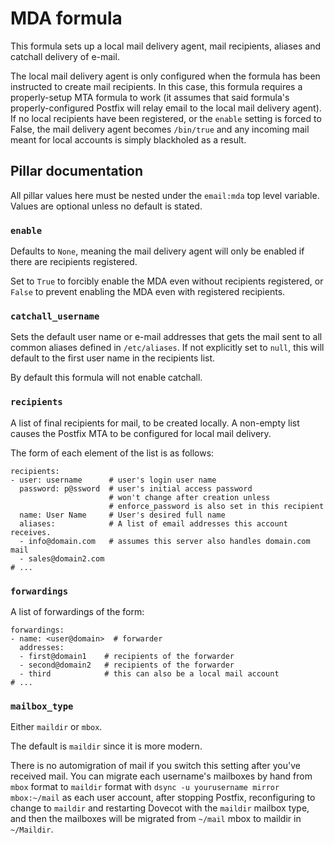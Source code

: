 # MDA formula

This formula sets up a local mail delivery agent, mail recipients, aliases
and catchall delivery of e-mail.

The local mail delivery agent is only configured when the formula has been
instructed to create mail recipients.  In this case, this formula requires
a properly-setup MTA formula to work (it assumes that said formula's
properly-configured Postfix will relay email to the local mail delivery agent).
If no local recipients have been registered, or the `enable` setting is forced
to False, the mail delivery agent becomes `/bin/true` and any incoming mail
meant for local accounts is simply blackholed as a result.

## Pillar documentation

All pillar values here must be nested under the `email:mda` top level variable.
Values are optional unless no default is stated.

### `enable`

Defaults to `None`, meaning the mail delivery agent will only be enabled if
there are recipients registered.

Set to `True` to forcibly enable the MDA even without recipients registered,
or `False` to prevent enabling the MDA even with registered recipients.

### `catchall_username`

Sets the default user name or e-mail addresses that gets the mail sent to all
common aliases defined in `/etc/aliases`.  If not explicitly set to `null`,
this will default to the first user name in the recipients list.

By default this formula will not enable catchall.

### `recipients`

A list of final recipients for mail, to be created locally.  A non-empty list
causes the Postfix MTA to be configured for local mail delivery.

The form of each element of the list is as follows:

```
recipients:
- user: username      # user's login user name
  password: p@ssword  # user's initial access password
                      # won't change after creation unless
                      # enforce_password is also set in this recipient
  name: User Name     # User's desired full name
  aliases:            # A list of email addresses this account receives.
  - info@domain.com   # assumes this server also handles domain.com mail
  - sales@domain2.com
# ...
```

### `forwardings`

A list of forwardings of the form:

```
forwardings:
- name: <user@domain>  # forwarder
  addresses:
  - first@domain1    # recipients of the forwarder
  - second@domain2   # recipients of the forwarder
  - third            # this can also be a local mail account
# ...
```

### `mailbox_type`

Either `maildir` or `mbox`.

The default is `maildir` since it is more modern.

There is no automigration of mail if you switch this setting after you've
received mail.  You can migrate each username's mailboxes by hand from
`mbox` format to `maildir` format with
`dsync -u yourusername mirror mbox:~/mail` as each user account, after
stopping Postfix, reconfiguring to change to `maildir` and restarting
Dovecot with the `maildir` mailbox type, and then the mailboxes will
be migrated from `~/mail` mbox to maildir in `~/Maildir`.
